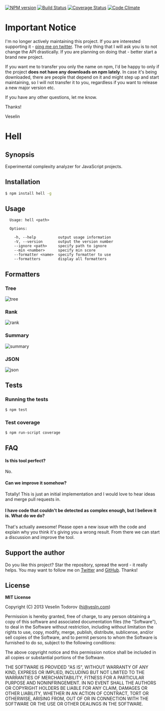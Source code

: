 [![NPM version](https://badge.fury.io/js/hell.png)](http://badge.fury.io/js/hell)
[![Build Status](https://secure.travis-ci.org/vesln/hell.png)](http://travis-ci.org/vesln/hell)
[![Coverage Status](https://coveralls.io/repos/vesln/hell/badge.png?branch=master)](https://coveralls.io/r/vesln/hell?branch=master)
[![Code Climate](https://codeclimate.com/github/vesln/hell.png)](https://codeclimate.com/github/vesln/hell)

# Important Notice

I'm no longer actively maintaining this project. If you are interested supporting it - [ping me on twitter](https://twitter.com/vesln).
The only thing that I will ask you is to not change the API drastically. If you are planning on doing that - better start a brand new project.

If you want me to transfer you only the name on npm, I'd be happy to only if the project **does not have any downloads on npm lately**. In case it's being
downloaded, there are people that depend on it and might step up and start maintaining, so I will not transfer it to you, regardless if you want to release
a new major version etc.

If you have any other questions, let me know.

Thanks!

Veselin

# Hell

## Synopsis

Experimental complexity analyzer for JavaScript projects.

## Installation

```bash
$ npm install hell -g
```

## Usage

```
  Usage: hell <path>

  Options:

    -h, --help          output usage information
    -V, --version       output the version number
    --ignore <path>     specify path to ignore
    --min <number>      specify min score
    --formatter <name>  specify formatter to use
    --formatters        display all formatters
```
## Formatters

### Tree

![tree](http://i.imgur.com/AMUiFlb.png)

### Rank

![rank](http://i.imgur.com/baXx5fO.png)

### Summary

![summary](http://i.imgur.com/qOZhzHi.png)

### JSON

![json](http://i.imgur.com/nvb0BOy.png)

## Tests

### Running the tests

```bash
$ npm test
```

### Test coverage

```bash
$ npm run-script coverage
```
## FAQ

#### Is this tool perfect?

No.

#### Can we improve it somehow?

Totally! This is just an initial implementation and I would love to hear ideas and merge
pull requests in.

#### I have code that couldn't be detected as complex enough, but I believe it is. What do we do?

That's actually awesome! Please open a new issue with the code and explain why you
think it's giving you a wrong result. From there we can start a discussion and improve the
tool.


## Support the author

Do you like this project? Star the repository, spread the word - it really helps. You may want to follow
me on [Twitter](https://twitter.com/vesln) and
[GitHub](https://github.com/vesln). Thanks!

## License

**MIT License**

Copyright (C) 2013 Veselin Todorov (hi@vesln.com)

Permission is hereby granted, free of charge, to any person obtaining a copy of this software and associated
documentation files (the "Software"), to deal in the Software without restriction, including without limitation the rights
to use, copy, modify, merge, publish, distribute, sublicense, and/or sell copies of the Software, and to permit
persons to whom the Software is furnished to do so, subject to the following conditions:

The above copyright notice and this permission notice shall be included in all copies or substantial
portions of the Software.

THE SOFTWARE IS PROVIDED "AS IS", WITHOUT WARRANTY OF ANY KIND, EXPRESS OR IMPLIED, INCLUDING BUT NOT LIMITED TO
THE WARRANTIES OF MERCHANTABILITY, FITNESS FOR A PARTICULAR PURPOSE AND NONINFRINGEMENT. IN NO EVENT SHALL THE
AUTHORS OR COPYRIGHT HOLDERS BE LIABLE FOR ANY CLAIM, DAMAGES OR OTHER LIABILITY, WHETHER IN AN ACTION OF CONTRACT,
TORT OR OTHERWISE, ARISING FROM, OUT OF OR IN CONNECTION WITH THE SOFTWARE OR THE USE OR OTHER DEALINGS IN THE SOFTWARE.
